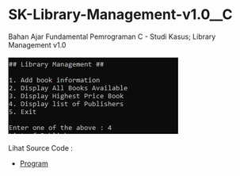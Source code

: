 # SK-Library-Management-v1.0__C
Bahan Ajar Fundamental Pemrograman C - Studi Kasus; Library Management v1.0<br><br>
<img src="https://github.com/RizkyKhapidsyah/SK-Library-Management-v1.0__C/blob/master/SK-Library-Management-v1.0__C/Result/001.PNG"><br><br>
Lihat Source Code : <br>
- <a href="https://github.com/RizkyKhapidsyah/SK-Library-Management-v1.0__C/blob/master/SK-Library-Management-v1.0__C/Source.c">Program</a>
